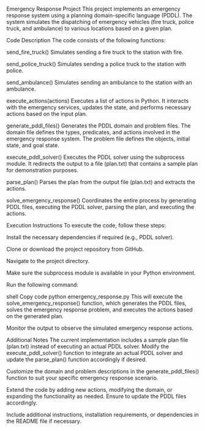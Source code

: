 Emergency Response Project
This project implements an emergency response system using a planning domain-specific language (PDDL). The system simulates the dispatching of emergency vehicles (fire truck, police truck, and ambulance) to various locations based on a given plan.

Code Description
The code consists of the following functions:

send_fire_truck()
Simulates sending a fire truck to the station with fire.

send_police_truck()
Simulates sending a police truck to the station with police.

send_ambulance()
Simulates sending an ambulance to the station with an ambulance.

execute_actions(actions)
Executes a list of actions in Python. It interacts with the emergency services, updates the state, and performs necessary actions based on the input plan.

generate_pddl_files()
Generates the PDDL domain and problem files. The domain file defines the types, predicates, and actions involved in the emergency response system. The problem file defines the objects, initial state, and goal state.

execute_pddl_solver()
Executes the PDDL solver using the subprocess module. It redirects the output to a file (plan.txt) that contains a sample plan for demonstration purposes.

parse_plan()
Parses the plan from the output file (plan.txt) and extracts the actions.

solve_emergency_response()
Coordinates the entire process by generating PDDL files, executing the PDDL solver, parsing the plan, and executing the actions.

Execution Instructions
To execute the code, follow these steps:

Install the necessary dependencies if required (e.g., PDDL solver).

Clone or download the project repository from GitHub.

Navigate to the project directory.

Make sure the subprocess module is available in your Python environment.

Run the following command:

shell
Copy code
python emergency_response.py
This will execute the solve_emergency_response() function, which generates the PDDL files, solves the emergency response problem, and executes the actions based on the generated plan.

Monitor the output to observe the simulated emergency response actions.

Additional Notes
The current implementation includes a sample plan file (plan.txt) instead of executing an actual PDDL solver. Modify the execute_pddl_solver() function to integrate an actual PDDL solver and update the parse_plan() function accordingly if desired.

Customize the domain and problem descriptions in the generate_pddl_files() function to suit your specific emergency response scenario.

Extend the code by adding new actions, modifying the domain, or expanding the functionality as needed. Ensure to update the PDDL files accordingly.

Include additional instructions, installation requirements, or dependencies in the README file if necessary.
